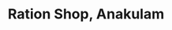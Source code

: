---
title: "Ration Shop, Anakulam"
url: /thiruvananthapuram/ration-shop-anakulam/
shop: Lebensmittel
---